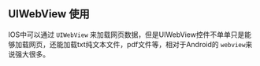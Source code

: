 ## UIWebView 使用

IOS中可以通过 `UIWebView` 来加载网页数据，但是UIWebView控件不单单只是能够加载网页，还能加载txt纯文本文件，pdf文件等，相对于Android的 `webview`来说强大很多。
